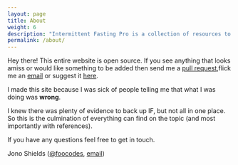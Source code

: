 ```yaml
---
layout: page
title: About
weight: 6
description: "Intermittent Fasting Pro is a collection of resources to inform people about intermittent fasting"
permalink: /about/
---
```


<p class="message">
  Hey there! This entire website is open source. If you see anything that looks amiss or would like something to be added then send me a <a href="https://github.com/foopod/intermittentFasting">pull request</a>,flick me an <a href="mailto:jonathonshields@gmail.com">email</a> or suggest it <a href="https://productpains.com/product/intermittent-fasting-pro">here</a>.
</p>

I made this site because I was sick of people telling me that what I was doing was **wrong**. 

I knew there was plenty of evidence to back up IF, but not all in one place. So this is the culmination of everything can find on the topic (and most importantly with references).

If you have any questions feel free to get in touch.

Jono Shields ([@foocodes](http://twitter.com/foocodes), [email](mailto:jonathonshields@gmail.com))


